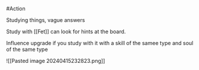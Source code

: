 #Action 

Studying things, vague answers

Study with [[Fet]] can look for hints at the board.

Influence upgrade if you study with it with a skill of the samee type and soul of the same type


![[Pasted image 20240415232823.png]]